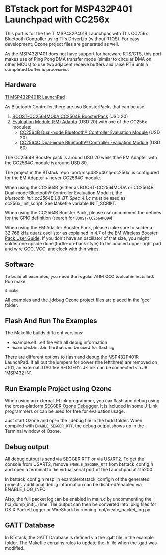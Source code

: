 # BTstack port for MSP432P401 Launchpad with CC256x

This port is for the the TI MSP432P401R Launchpad with TI's CC256x Bluetooth Controller using TI's DriverLib (without RTOS). 
For easy development, Ozone project files are generated as well.

As the MSP432P401 does not have support for hardware RTS/CTS, this port makes use of Ping Pong DMA transfer mode
(similar to circular DMA on other MCUs) to use two adjacent receive buffers and raise RTS until a completed buffer is processed. 

## Hardware

[TI MSP432P401R LaunchPad](https://www.ti.com/tool/MSP-EXP432P401R)

As Bluetooth Controller, there are two BoosterPacks that can be use:
1. [BOOST-CC2564MODA CC2564B BoosterPack](https://www.ti.com/tool/BOOST-CC2564MODA) (USD 20)
2. [Evaluation Module (EM) Adapto](https://www.ti.com/tool/TIDM-LPBP-EMADAPTER) (USD 20) with one of the CC256x modules:
    - [CC2564B Dual-mode Bluetooth® Controller Evaluation Module](https://store.ti.com/cc2564modnem.aspx) (USD 20)
    - [CC2564C Dual-mode Bluetooth® Controller Evaluation Module](https://store.ti.com/CC256XCQFN-EM-CC2564C-Dual-Mode-Bluetooth-Controller-Evaluation-Module-P51277.aspx) (USD 60)

The CC2564B Booster pack is around USD 20 while thhe EM Adapter with the CC2564C module is around USD 80.

The project in the BTstack repo `port/msp432p401lp-cc256x' is configured for the EM Adapter + newer CC2564C module.

When using the CC2564B (either as BOOST-CC2564MODA or CC2564B Dual-mode Bluetooth® Controller Evaluation Module), the *bluetooth_init_cc2564B_1.8_BT_Spec_4.1.c* must be used as cc256x_init_script. See Makefile variable INIT_SCRIPT.

When using the CC2564B Booster Pack, please use uncomment the defines for the GPIO definition (search for `BOOST-CC2564MODA`)

When using the EM Adapter Booster Pack, please make sure to solder a 32.768 kHz quarz oscillator as explained in 4.7 of the [EM Wireless Booster Pack User Guide](http://www.ti.com/lit/ug/swru338a/swru338a.pdf). If you don't have an oscillator of that size, you might solder one upside done (turtle-on-back style) to the unused upper right pad and wire GCC, VCC, and clock with thin wires.


## Software

To build all examples, you need the regular ARM GCC toolcahin installed. Run make

	$ make

All examples and the .jdebug Ozone project files are placed in the 'gcc' folder.


## Flash And Run The Examples

The Makefile builds different versions: 
- example.elf: .elf file with all debug information
- example.bin: .bin file that can be used for flashing

There are different options to flash and debug the MSP432P401R LaunchPad. If all but the jumpers for power (the left three) are removed on J101, an external JTAG like SEGGER's J-Link can be connected via J8 'MSP432 IN'.

## Run Example Project using Ozone

When using an external J-Link programmer, you can flash and debug using the cross-platform [SEGGER Ozone Debugger](https://www.segger.com/products/development-tools/ozone-j-link-debugger/). It is included in some J-Link programmers or can be used for free for evaluation usage.

Just start Ozone and open the .jdebug file in the build folder. When compiled with `ENABLE_SEGGER_RTT`, the debug output shows up in the Terminal window of Ozone. 


## Debug output

All debug output is send via SEGGER RTT or via USART2. To get the console from USART2, remove `ENABLE_SEGGER_RTT` from btstack_config.h and open a terminal to the virtual serial port of the Launchpad at 115200.

In btstack_config.h resp. in example/btstack_config.h of the generated projects, additional debug information can be disabled/enabled via ENABLE_LOG_INFO.

Also, the full packet log can be enabled in main.c  by uncommenting the hci_dump_init(..) line. The output can then be converted into .pklg files for OS X PacketLogger or WireShark by running tool/create_packet_log.py


## GATT Database
In BTstack, the GATT Database is defined via the .gatt file in the example folder. The Makefile contains rules to update the .h file when the .gatt was modified.

